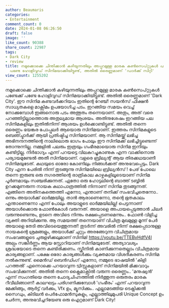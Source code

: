 ```yaml
---
author: Beaumaris
categories:
- Entertainment
comment_count: 0
date: 2024-01-08 06:26:50
draft: false
image: ''
like_count: 90388
share_count: 22987
tags:
- Dark City
- review
title: നമുക്കൊക്കെ ചിന്തിക്കാൻ കഴിയുന്നതിലും അപ്പുറമുള്ള മാരക കൺസെപ്റ്റുകൾ പണ്ടേക്ക്
  പണ്ടേ ഹോളിവുഡ് സിനിമയാക്കിയിട്ടുണ്ട്, അതിൽ ഒരെണ്ണമാണ് 'ഡാർക്ക് സിറ്റി'
view_count: 1255202
---
```


നമുക്കൊക്കെ ചിന്തിക്കാൻ കഴിയുന്നതിലും അപ്പുറമുള്ള മാരക കൺസെപ്റ്റുകൾ പണ്ടേക്ക് പണ്ടേ ഹോളിവുഡ് സിനിമയാക്കിയിട്ടുണ്ട്. അതിൽ ഒരെണ്ണമാണ് 'Dark City'. ഈ സിനിമ കണ്ടവർക്കറിയാം ഇതിന്റെ റേഞ്ച്! സയൻസ് ഫിക്ഷൻ സാധ്യതകളെ മാക്സിമം ഉപയോഗിച്ച പടം. ഇറങ്ങിയ സമയം വെച്ച് നോക്കുമ്പോൾ ഇങ്ങനൊരു പടം അത്ഭുതം തന്നെയാണ്. അതും, അത് വരെ പറഞ്ഞിട്ടില്ലാത്തൊരു അതുല്യമായ ആശയം. അതിനുശേഷം ഇറങ്ങിയ പല സിനിമകളിലും ഇതിൽനിന്ന് ആശയം ഉൾക്കൊണ്ടിട്ടുണ്ട്. അതിൽ തന്നെ ഒരെണ്ണം ഭയങ്കര പോപ്പുലർ ആയൊരു സിനിമയാണ്. ഇത്തരം സിനിമകളുടെ ബെഞ്ച്മാർക്ക് ആയി പ്രതിഷ്ഠിച്ച സിനിമയാണ്. ആ സിനിമയ്ക്ക് ലഭിച്ച അഭിനന്ദനത്തിന്റെ നാലിലൊരു ഭാഗം പോലും ഈ സിനിമക്ക് ലഭിച്ചിട്ടുണ്ടെന്ന് തോന്നുന്നില്ല. നമ്മളിൽ പലരും ഇത്രയും ഗംഭീരമായൊരു സിനിമ ഇനിയും കണ്ടിട്ടില്ല. നിർഭാഗ്യം എന്ന് പറയട്ടെ വിലകുറച്ചുകാണുക എന്ന വാക്കിനൊരു പര്യായമുണ്ടേൽ അതീ സിനിമയാണ്. വളരെ ബ്രില്യന്റ് ആയ തിരക്കഥയാണീ സിനിമയുടേത്. കഥയുടെ ഓരോ കോണിലും നിങ്ങൾക്കത് അനുഭവപ്പെടും. Dark City എന്ന പേരിൽ നിന്ന് തുടങ്ങുന്നു സിനിമയിലെ ബ്രില്യൻസ് ! പേര് പോലെ തന്നെ ഇരുണ്ട ഒരു നഗരത്തിന്റെ രാത്രികാല കാഴ്ചകളിലൂടെയാണ് സിനിമ പൂർണമായും സഞ്ചരിക്കുന്നത്. ഏതോ ഒരു ഹോട്ടലിന്റെ ബാത്ത് ടബ്ബിൽ ഉറക്കമുണരുന്ന നായക കഥാപാത്രത്തിൽ നിന്നാണ് സിനിമ തുടങ്ങുന്നത്. എങ്ങിനെ അതിനകത്തെത്തി എന്നോ, എന്താണ് തനിക്ക് സംഭവിച്ചതെന്നോ.. ഒന്നും അയാൾക്ക് ഓർമ്മയില്ല. താൻ ആരാണെന്നോ, തന്റെ ഭൂതകാലം എന്താണെന്നോ എന്ന് പോലും അയാളുടെ ഓർമ്മയിലില്ല! പെട്ടന്നാണ് അയാൾക്കൊരു ഫോൺകോൾ വരുന്നത്. അയാളെ അപായപ്പെടുത്താൻ ചിലർ വരുന്നുണ്ടെന്നും, ഉടനെ അവിടെ നിന്നും രക്ഷപ്പെടണമെന്നും.. ഫോൺ വിളിച്ച വ്യക്തി അറിയിക്കുന്നു. ആ സമയത്ത് തന്നെയാണ് വിചിത്ര മുഖമുള്ള മൂന്ന് പേർ അയാളെ തേടി അവിടെയെത്തുന്നത്! തുടർന്ന് അവരിൽ നിന്ന് രക്ഷപ്പെടാനുള്ള നായകന്റെ ശ്രമങ്ങളും, അയാൾക്ക് ചുറ്റും അരങ്ങേറുന്ന വിചിത്രമായ സംഭവങ്ങളുടെ ചുരുളഴിക്കലുമാണ് സിനിമ! https://youtu.be/TTEBvHdfV4I അല്പം സങ്കീർണ്ണം ആയ സ്റ്റോറിയാണ് സിനിമയുടേത്. അത്യാവശ്യം ശ്രദ്ധയോടെ തന്നെ കണ്ടിരിക്കണം. സ്ക്രീനിൽ കാണിക്കുന്നതെല്ലാം വിചിത്രമായ കാര്യങ്ങളാണ്. പക്ഷേ ഒരോ കാര്യങ്ങൾക്കും വ്യക്തമായ വിശദീകരണം സിനിമ നൽകുന്നുണ്ട്. മൈൻഡ് ബെൻഡിംഗ് എന്നോ, നമ്മുടെ ഭാഷയിൽ 'കിളി പറത്തൽ' എന്നൊക്കെ പറയാവുന്ന ട്വിസ്റ്റുകളാണ് സിനിമയിൽ മിക്കവാറും സംഭവിക്കുന്നത്. അതിൽ തന്നെ ക്ലൈമാക്സിൽ വരുന്ന ഒരെണ്ണം.. 'മനുഷ്യൻ' എന്ന് സംഗതിയെ തന്നെ ചോദ്യചിഹ്നത്തിൽ നിർത്തുന്ന ഒരുതരം മാരക റീവീലിങ്ങാണ്! കാലഘട്ടം പരിഗണിക്കുമ്പോൾ 'ഗംഭീരം' എന്ന് പറയാവുന്ന മേക്കിങ്ങും, ആർട്ട് വർക്കും, Vfx ഉം, മ്യൂസിക്കും.. എല്ലാമടങ്ങിയ ടെക്നിക്കൽ സൈഡും, കിടിലൻ പെർഫോമൻസുകളും, എല്ലാത്തിലുമുപരി Unique Concept ഉം ചേർന്ന, അനുഭവിച്ചറിയേണ്ട ഒരു ഐറ്റമാണ് Dark City!